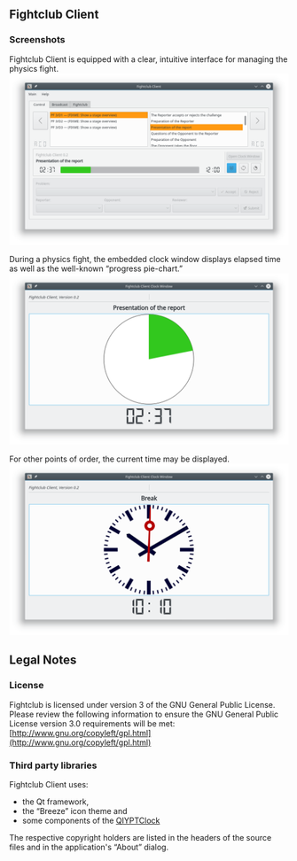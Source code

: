 ## Fightclub Client

### Screenshots
Fightclub Client is equipped with a clear, intuitive interface for managing the physics fight.  
![Fightclub Client control interface](docs/screenshot-client.png)

During a physics fight, the embedded clock window displays elapsed time as well as the well-known “progress pie-chart.”  
![The clock window during a physics fight](docs/screenshot-clockwindow.png)

For other points of order, the current time may be displayed.  
![The clock window during a break](docs/screenshot-roomclock.png)



## Legal Notes
### License
Fightclub is licensed under version 3 of the GNU General Public License.  
Please review the following information to ensure the GNU General Public License version 3.0 requirements will be met:
[http://www.gnu.org/copyleft/gpl.html](http://www.gnu.org/copyleft/gpl.html)



### Third party libraries
Fightclub Client uses:

  - the Qt framework,
  - the “Breeze” icon theme and
  - some components of the [QIYPTClock](https://github.com/drogenlied/QIYPTClock)

The respective copyright holders are listed in the headers of the source files and in the application's “About” dialog.
  

